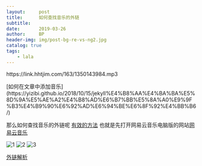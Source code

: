 ```yaml
---
layout:     post
title:      如何查找音乐的外链
subtitle:   
date:       2019-03-26
author:     BP
header-img: img/post-bg-re-vs-ng2.jpg
catalog: true
tags:
    - lala
---
```


<p>https://link.hhtjim.com/163/1350143984.mp3</p>
[如何在文章中添加音乐](https://yizibi.github.io/2018/10/15/jekyll%E4%B8%AA%E4%BA%BA%E5%8D%9A%E5%AE%A2%E4%B8%AD%E6%B7%BB%E5%8A%A0%E9%9F%B3%E4%B9%90%E6%92%AD%E6%94%BE%E6%8F%92%E4%BB%B6/)

那么如何查找音乐的外链呢
[有效的方法](https://blog.csdn.net/u010953692/article/details/83041010)
也就是先打开网易云音乐电脑版的网站[网易云音乐](https://music.163.com/#)

![1](https://raw.githubusercontent.com/biopig/biopig.github.io/blob/master/img/%E7%BD%91%E6%98%93%E4%BA%91%E5%AE%98%E7%BD%91.png)
![2](https://raw.githubusercontent.com/biopig/biopig.github.io/blob/master/img/fa2457f62c2325ae4d8626820857f6e.png)
![3](https://raw.githubusercontent.com/biopig/biopig.github.io/blob/master/img/6c220d4186b8012f19f1ca218731393.png)

[外链解析](https://link.hhtjim.com/)
